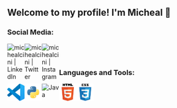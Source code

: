 ## Welcome to my profile! I'm Micheal 👋

### Social Media:
[<img align="left" alt="michealcini | LinkedIn" width="40px" src="https://cdn.jsdelivr.net/npm/simple-icons@v3/icons/linkedin.svg" />][linkedin]
[<img align="left" alt="michealcini | Twitter" width="40px" src="https://cdn.jsdelivr.net/npm/simple-icons@v3/icons/twitter.svg" />][twitter]
[<img align="left" alt="michealcini | Instagram" width="40px" src="https://cdn.jsdelivr.net/npm/simple-icons@v3/icons/instagram.svg" />][instagram]


<br />
<br />

### Languages and Tools:
<img align="left" alt="Visual Studio Code" width="40px" src="https://raw.githubusercontent.com/github/explore/80688e429a7d4ef2fca1e82350fe8e3517d3494d/topics/visual-studio-code/visual-studio-code.png" />
<img align="left" alt="Python" width="40px" src="https://raw.githubusercontent.com/github/explore/80688e429a7d4ef2fca1e82350fe8e3517d3494d/topics/python/python.png" />
<img align="left" alt="Java" width="40px" src="https://th.bing.com/th/id/R.bdb887b847a007a8059a03d1f41e96c2?rik=o4Gam13bkfX7Fw&riu=http%3a%2f%2fzedlabo.com%2fwp-content%2fuploads%2f2015%2f10%2fjava_logo.png&ehk=JQ39ge8hzN5ax2yEeoPfs60BLzlh0vWykBGaR73cBjg%3d&risl=&pid=ImgRaw&r=0" />
<img align="left" alt="HTML5" width="40px" src="https://raw.githubusercontent.com/github/explore/80688e429a7d4ef2fca1e82350fe8e3517d3494d/topics/html/html.png" />
<img align="left" alt="CSS" width="40px" src="https://raw.githubusercontent.com/github/explore/80688e429a7d4ef2fca1e82350fe8e3517d3494d/topics/css/css.png" />

<br />


[linkedin]: https://www.linkedin.com/in/micheal-cini-528b2522b/
[twitter]: https://twitter.com/MichealCini
[instagram]: https://www.instagram.com/micheal.cini/
